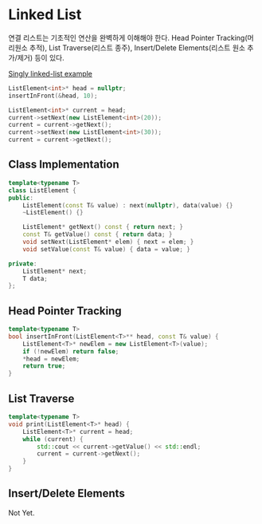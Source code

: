 # Linked List

연결 리스트는 기초적인 연산을 완벽하게 이해해야 한다. Head Pointer Tracking(머리원소 추적), List Traverse(리스트 종주), Insert/Delete Elements(리스트 원소 추가/제거) 등이 있다.

[Singly linked-list example]

```cc
ListElement<int>* head = nullptr;
insertInFront(&head, 10);

ListElement<int>* current = head;
current->setNext(new ListElement<int>(20));
current = current->getNext();
current->setNext(new ListElement<int>(30));
current = current->getNext();
```

## Class Implementation

```cc
template<typename T>
class ListElement {
public:
    ListElement(const T& value) : next(nullptr), data(value) {}
    ~ListElement() {}

    ListElement* getNext() const { return next; }
    const T& getValue() const { return data; }
    void setNext(ListElement* elem) { next = elem; }
    void setValue(const T& value) { data = value; }

private:
    ListElement* next;
    T data;
};
```

## Head Pointer Tracking

```cc
template<typename T>
bool insertInFront(ListElement<T>** head, const T& value) {
    ListElement<T>* newElem = new ListElement<T>(value);
    if (!newElem) return false;
    *head = newElem;
    return true;
}
```

## List Traverse

```cc
template<typename T>
void print(ListElement<T>* head) {
    ListElement<T>* current = head;
    while (current) {
        std::cout << current->getValue() << std::endl;
        current = current->getNext();
    }
}
```

## Insert/Delete Elements

Not Yet.

[Singly linked-list example]:https://gist.github.com/seungin/632708e3cbde6a70fdbccae54cfbddfa